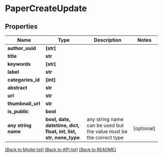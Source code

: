 # PaperCreateUpdate


## Properties
Name | Type | Description | Notes
------------ | ------------- | ------------- | -------------
**author_uuid** | **[str]** |  | 
**title** | **str** |  | 
**keywords** | **[str]** |  | 
**label** | **str** |  | 
**categories_id** | **[int]** |  | 
**abstract** | **str** |  | 
**url** | **str** |  | 
**thumbnail_url** | **str** |  | 
**is_public** | **bool** |  | 
**any string name** | **bool, date, datetime, dict, float, int, list, str, none_type** | any string name can be used but the value must be the correct type | [optional]

[[Back to Model list]](../README.md#documentation-for-models) [[Back to API list]](../README.md#documentation-for-api-endpoints) [[Back to README]](../README.md)


